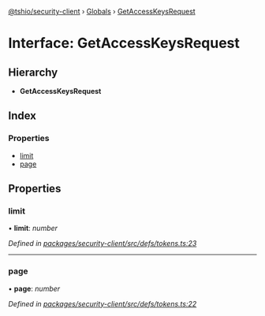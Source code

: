 [@tshio/security-client](../README.md) › [Globals](../globals.md) › [GetAccessKeysRequest](getaccesskeysrequest.md)

# Interface: GetAccessKeysRequest

## Hierarchy

* **GetAccessKeysRequest**

## Index

### Properties

* [limit](getaccesskeysrequest.md#markdown-header-limit)
* [page](getaccesskeysrequest.md#markdown-header-page)

## Properties

###  limit

• **limit**: *number*

*Defined in [packages/security-client/src/defs/tokens.ts:23](https://github.com/TheSoftwareHouse/rad-modules-tools/blob/22a789f/packages/security-client/src/defs/tokens.ts#L23)*

___

###  page

• **page**: *number*

*Defined in [packages/security-client/src/defs/tokens.ts:22](https://github.com/TheSoftwareHouse/rad-modules-tools/blob/22a789f/packages/security-client/src/defs/tokens.ts#L22)*

